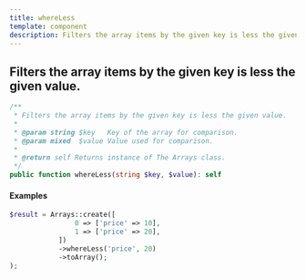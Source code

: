 ```yaml
---
title: whereLess
template: component
description: Filters the array items by the given key is less the given value.
---
```


<h2 class="font-normal text-lg">
Filters the array items by the given key is less the given value.
</h2>

```php
/**
 * Filters the array items by the given key is less the given value.
 *
 * @param string $key   Key of the array for comparison.
 * @param mixed  $value Value used for comparison.
 *
 * @return self Returns instance of The Arrays class.
 */
public function whereLess(string $key, $value): self
```

#### Examples

```php
$result = Arrays::create([
                0 => ['price' => 10],
                1 => ['price' => 20],
            ])
            ->whereLess('price', 20)
            ->toArray();
);
```
